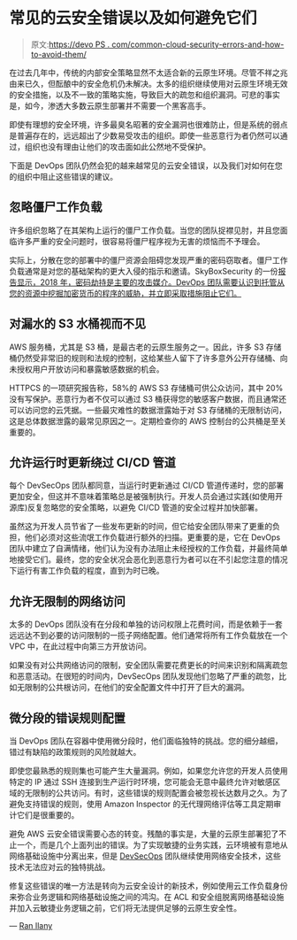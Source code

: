# 常见的云安全错误以及如何避免它们

> 原文:[https://devo PS . com/common-cloud-security-errors-and-how-to-avoid-them/](https://devops.com/common-cloud-security-mistakes-and-how-to-avoid-them/)

在过去几年中，传统的内部安全策略显然不太适合新的云原生环境。尽管不祥之兆由来已久，但酝酿中的安全危机仍未解决。太多的组织继续使用对云原生环境无效的安全措施，以及不一致的策略实施，导致巨大的疏忽和组织漏洞。可悲的事实是，如今，渗透大多数云原生部署并不需要一个黑客高手。

即使有理想的安全环境，许多最臭名昭著的安全漏洞也很难防止，但是系统的弱点是普遍存在的，远远超出了少数易受攻击的组织。即使一些恶意行为者仍然可以通过，组织也没有理由让他们的攻击面如此公然地不受保护。

下面是 DevOps 团队仍然会犯的越来越常见的云安全错误，以及我们对如何在您的组织中阻止这些错误的建议。

## **忽略僵尸工作负载**

许多组织忽略了在其架构上运行的僵尸工作负载。当您的团队捉襟见肘，并且您面临许多严重的安全问题时，很容易将僵尸程序视为无害的烦恼而不予理会。

实际上，分散在您的部署中的僵尸资源会阻碍您发现严重的密码窃取者。僵尸工作负载通常是对您的基础架构的更大入侵的指示和邀请。SkyBoxSecurity 的一份[报告显示，2018 年，密码劫持是主要的攻击媒介。DevOps 团队需要认识到托管从您的资源中挖掘加密货币的程序的威胁，并立即采取措施阻止它们。](https://lp.skyboxsecurity.com/WICD-2018-07-Report-VT-Trends-MY_03Asset.html)

## **对漏水的 S3 水桶视而不见**

AWS 服务桶，尤其是 S3 桶，是最古老的云原生服务之一。因此，许多 S3 存储桶仍然受非常旧的规则和法规的控制，这给某些人留下了许多意外公开存储桶、向未授权用户开放访问和暴露敏感数据的机会。

HTTPCS 的一项研究报告称，58%的 AWS S3 存储桶可供公众访问，其中 20%没有写保护。恶意行为者不仅可以通过 S3 桶获得您的敏感客户数据，而且通常还可以访问您的云凭据。一些最灾难性的数据泄露始于对 S3 存储桶的无限制访问，这是总体数据泄露的最常见原因之一。定期检查你的 AWS 控制台的公共桶是至关重要的。

## **允许运行时更新绕过 CI/CD 管道**

每个 DevSecOps 团队都同意，当运行时更新通过 CI/CD 管道传递时，您的部署更加安全，但这并不意味着策略总是被强制执行。开发人员会通过实践(如使用开源库)反复忽略您的安全策略，以避免 CI/CD 管道的安全过程并加快部署。

虽然这为开发人员节省了一些发布更新的时间，但它给安全团队带来了更重的负担，他们必须对这些流氓工作负载进行额外的扫描。更重要的是，它在 DevOps 团队中建立了自满情绪，他们认为没有办法阻止未经授权的工作负载，并最终简单地接受它们。最终，您的安全状况会恶化到恶意行为者可以在不引起您注意的情况下运行有害工作负载的程度，直到为时已晚。

## **允许无限制的网络访问**

太多的 DevOps 团队没有在分段和单独的访问权限上花费时间，而是依赖于一套远远达不到必要的访问限制的一揽子网络配置。他们通常将所有工作负载放在一个 VPC 中，在此过程中向第三方开放访问。

如果没有对公共网络访问的限制，安全团队需要花费更长的时间来识别和隔离疏忽和恶意活动。在很短的时间内，DevSecOps 团队发现他们忽略了严重的疏忽，比如无限制的公共根访问，在他们的安全配置文件中打开了巨大的漏洞。

## 微分段的错误规则配置

当 DevOps 团队在容器中使用微分段时，他们面临独特的挑战。您的细分越细，错过有缺陷的政策规则的风险就越大。

即使您最熟悉的规则集也可能产生大量漏洞。例如，如果您允许您的开发人员使用特定的 IP 通过 SSH 连接到生产运行时环境，您可能会无意中最终允许对敏感区域的无限制的公共访问。有时，这些错误的规则配置会被忽视长达数月之久。为了避免支持错误的规则，使用 Amazon Inspector 的无代理网络评估等工具定期审计它们是很重要的。

避免 AWS 云安全错误需要心态的转变。残酷的事实是，大量的云原生部署犯了不止一个，而是几个上面列出的错误。为了实现敏捷的业务实践，云环境被有意地从网络基础设施中分离出来，但是 [DevSecOps](https://devops.com/devsecops-becomes-a-higher-cloud-native-priority/) 团队继续使用网络安全技术，这些技术无法应对云的独特挑战。

修复这些错误的唯一方法是转向为云安全设计的新技术，例如使用云工作负载身份来弥合业务逻辑和网络基础设施之间的鸿沟。在 ACL 和安全组脱离网络基础设施并加入云敏捷业务逻辑之前，它们将无法提供足够的云原生安全性。

— [Ran Ilany](https://devops.com/author/ran-ilany/)